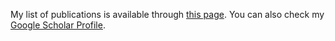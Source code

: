My list of publications is available through [this page](/publications/). You can also check my [Google Scholar Profile](https://scholar.google.ca/citations?user=BCkruhgAAAAJ&hl=en).